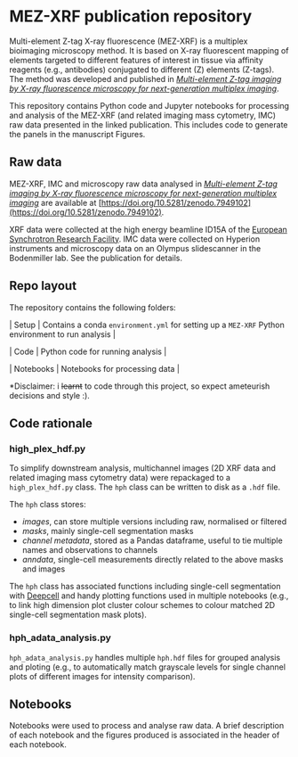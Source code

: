# MEZ-XRF publication repository
Multi-element Z-tag X-ray fluorescence (MEZ-XRF) is a multiplex bioimaging microscopy method. It is based on X-ray fluorescent mapping of elements targeted to different features of interest in tissue via affinity reagents (e.g., antibodies) conjugated to different (Z) elements (Z-tags). The method was developed and published in [*Multi-element Z-tag imaging by X-ray fluorescence microscopy for next-generation multiplex imaging*](https://www.nature.com/articles/s41592-023-01977-x).

This repository contains Python code and Jupyter notebooks for processing and analysis of the MEZ-XRF (and related imaging mass cytometry, IMC) raw data presented in the linked publication. This includes code to generate the panels in the manuscript Figures.

## Raw data
MEZ-XRF, IMC and microscopy raw data analysed in [*Multi-element Z-tag imaging by X-ray fluorescence microscopy for next-generation multiplex imaging*](https://www.nature.com/articles/s41592-023-01977-x) are available at [https://doi.org/10.5281/zenodo.7949102](https://doi.org/10.5281/zenodo.7949102).

XRF data were collected at the high energy beamline ID15A of the [European Synchrotron Research Facility](https://www.esrf.fr/home/UsersAndScience/Experiments/StructMaterials/ID15A.html). IMC data were collected on Hyperion instruments and microscopy data on an Olympus slidescanner in the Bodenmiller lab. See the publication for details.

## Repo layout
The repository contains the following folders:

| Setup | Contains a conda `environment.yml` for setting up a `MEZ-XRF` Python environment to run analysis |

| Code | Python code for running analysis |

| Notebooks | Notebooks for processing data |

*Disclaimer: i ~~learnt~~ to code through this project, so expect  ameteurish decisions and style :).

## Code rationale
### high_plex_hdf.py
To simplify downstream analysis, multichannel images (2D XRF data and related imaging mass cytometry data) were repackaged to a `high_plex_hdf.py` class. The `hph` class can be written to disk as a `.hdf` file.

The `hph` class stores:
- *images*, can store multiple versions including raw, normalised or filtered
- *masks*, mainly single-cell segmentation masks
- *channel metadata*, stored as a Pandas dataframe, useful to tie multiple names and observations to channels
- *anndata*, single-cell measurements directly related to the above masks and images

The `hph` class has associated functions including single-cell segmentation with [Deepcell](https://github.com/vanvalenlab/deepcell-tf/tree/master) and handy plotting functions used in multiple notebooks (e.g., to link high dimension plot cluster colour schemes to colour matched 2D single-cell segmentation mask plots).

### hph_adata_analysis.py
`hph_adata_analysis.py` handles multiple `hph.hdf` files for grouped analysis and ploting (e.g., to automatically match grayscale levels for single channel plots of different images for intensity comparison).

## Notebooks
Notebooks were used to process and analyse raw data. A brief description of each notebook and the figures produced is associated in the header of each notebook.
